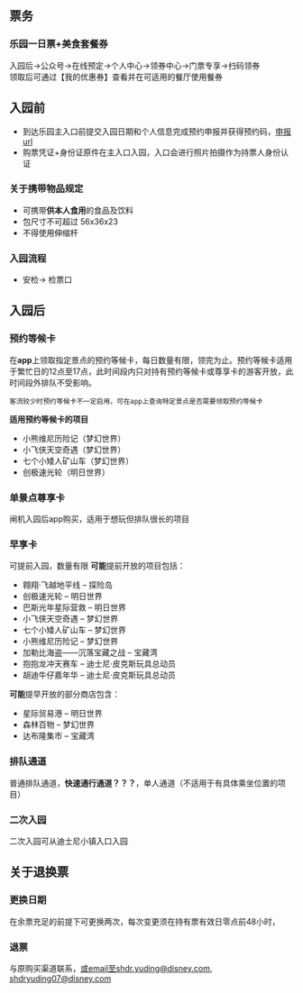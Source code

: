 ## 票务
### 乐园一日票+美食套餐券
入园后->公众号->在线预定->个人中心->领券中心->门票专享->扫码领券    
领取后可通过【我的优惠券】查看并在可适用的餐厅使用餐券
## 入园前
* 到达乐园主入口前提交入园日期和个人信息完成预约申报并获得预约码，[申报url](https://shdr.cn/df)
* 购票凭证+身份证原件在主入口入园，入口会进行照片拍摄作为持票人身份认证
### 关于携带物品规定
* 可携带**供本人食用**的食品及饮料
* 包尺寸不可超过 56x36x23
* 不得使用伸缩杆
### 入园流程
* 安检-> 检票口


## 入园后

### 预约等候卡
在**app**上领取指定景点的预约等候卡，每日数量有限，领完为止。预约等候卡适用于繁忙日的12点至17点，此时间段内只对持有预约等候卡或尊享卡的游客开放，此时间段外排队不受影响。
```text
客流较少时预约等候卡不一定启用，可在app上查询特定景点是否需要领取预约等候卡
```
**适用预约等候卡的项目**
* 小熊维尼历险记（梦幻世界）
* 小飞侠天空奇遇（梦幻世界）
* 七个小矮人矿山车（梦幻世界）
* 创极速光轮（明日世界）
### 单景点尊享卡
闸机入园后app购买，适用于想玩但排队很长的项目
### 早享卡
可提前入园，数量有限
**可能**提前开放的项目包括：
* 翱翔·飞越地平线 – 探险岛
* 创极速光轮 – 明日世界
* 巴斯光年星际营救 – 明日世界
* 小飞侠天空奇遇 – 梦幻世界
* 七个小矮人矿山车 – 梦幻世界
* 小熊维尼历险记 – 梦幻世界
* 加勒比海盗——沉落宝藏之战 – 宝藏湾
* 抱抱龙冲天赛车 – 迪士尼·皮克斯玩具总动员
* 胡迪牛仔嘉年华 – 迪士尼·皮克斯玩具总动员

**可能**提早开放的部分商店包含：
* 星际贸易港 – 明日世界
* 森林百物 – 梦幻世界
* 达布隆集市 – 宝藏湾
### 排队通道
普通排队通道，**快速通行通道？？？**，单人通道（不适用于有具体乘坐位置的项目）
### 二次入园
二次入园可从迪士尼小镇入口入园

## 关于退换票
### 更换日期
在余票充足的前提下可更换两次，每次变更须在持有票有效日零点前48小时，
### 退票
与原购买渠道联系，或email至shdr.yuding@disney.com, shdryuding07@disney.com
